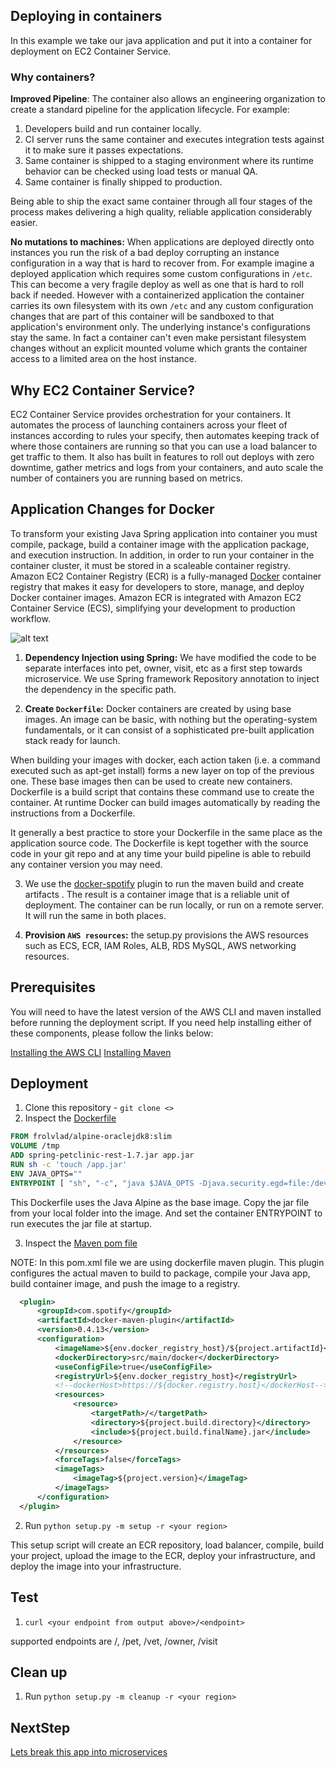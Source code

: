 ## Deploying in containers

In this example we take our java application and put it into a container for deployment on EC2 Container Service.

### Why containers?

__Improved Pipeline__: The container also allows an engineering organization to create a standard pipeline for the application lifecycle. For example:

1. Developers build and run container locally.
2. CI server runs the same container and executes integration tests against it to make sure it passes expectations.
3. Same container is shipped to a staging environment where its runtime behavior can be checked using load tests or manual QA.
4. Same container is finally shipped to production.

Being able to ship the exact same container through all four stages of the process makes delivering a high quality, reliable application considerably easier.

__No mutations to machines:__ When applications are deployed directly onto instances you run the risk of a bad deploy corrupting an instance configuration in a way that is hard to recover from. For example imagine a deployed application which requires some custom configurations in `/etc`. This can become a very fragile deploy as well as one that is hard to roll back if needed. However with a containerized application the container carries its own filesystem with its own `/etc` and any custom configuration changes that are part of this container will be sandboxed to that application's environment only. The underlying instance's configurations stay the same. In fact a container can't even make persistant filesystem changes without an explicit mounted volume which grants the container access to a limited area on the host instance.

## Why EC2 Container Service?

EC2 Container Service provides orchestration for your containers. It automates the process of launching containers across your fleet of instances according to rules your specify, then automates keeping track of where those containers are running so that you can use a load balancer to get traffic to them. It also has built in features to roll out deploys with zero downtime, gather metrics and logs from your containers, and auto scale the number of containers you are running based on metrics.

## Application Changes for Docker

To transform your existing Java Spring application into container you must compile, package, build a container image with the application package, and execution instruction. In addition, in order to run your container in the container cluster, it must be stored in a scaleable container registry. Amazon EC2 Container Registry (ECR) is a fully-managed  [Docker](https://aws.amazon.com/docker/) container registry that makes it easy for developers to store, manage, and deploy Docker container images. Amazon ECR is integrated with Amazon EC2 Container Service (ECS), simplifying your development to production workflow.

![alt text](https://raw.githubusercontent.com/aws-samples/amazon-ecs-java-microservices/master/images/ecs-spring-monolithic-containers.png)


1.  __Dependency Injection using Spring:__ We have modified the code to be separate interfaces into pet, owner, visit, etc as a first step towards microservice. We use Spring framework Repository annotation to inject the dependency in the specific path.  

2. __Create `Dockerfile`:__ Docker containers are created by using base images. An image can be basic, with nothing but the operating-system fundamentals, or it can consist of a sophisticated pre-built application stack ready for launch.

When building your images with docker, each action taken (i.e. a command executed such as apt-get install) forms a new layer on top of the previous one. These base images then can be used to create new containers. Dockerfile is a build script that contains these command use to create the container. At runtime Docker can build images automatically by reading the instructions from a Dockerfile.

It generally a best practice to store your Dockerfile in the same place as the application source code. The Dockerfile is kept together with the source code in your git repo and at any time your build pipeline is able to rebuild any container version you may need.

3. We use the [docker-spotify](https://github.com/spotify/docker-maven-plugin) plugin to run the maven build and create artifacts . The result is a container image that is a reliable unit of deployment. The container can be run locally, or run on a remote server. It will run the same in both places.

4. __Provision `AWS resources`:__ the setup.py provisions the AWS resources such as ECS, ECR, IAM Roles, ALB, RDS MySQL, AWS networking resources.

## Prerequisites

You will need to have the latest version of the AWS CLI and maven installed before running the deployment script.  If you need help installing either of these components, please follow the links below:

[Installing the AWS CLI](http://docs.aws.amazon.com/cli/latest/userguide/installing.html)
[Installing Maven](https://maven.apache.org/install.html)

## Deployment

1. Clone this repository - ```git clone <>```
2. Inspect the [Dockerfile](src/main/docker/Dockerfile)
```Dockerfile
FROM frolvlad/alpine-oraclejdk8:slim
VOLUME /tmp
ADD spring-petclinic-rest-1.7.jar app.jar
RUN sh -c 'touch /app.jar'
ENV JAVA_OPTS=""
ENTRYPOINT [ "sh", "-c", "java $JAVA_OPTS -Djava.security.egd=file:/dev/./urandom -jar /app.jar" ]
```

This Dockerfile uses the Java Alpine as the base image. Copy the jar file from your local folder into the image. And set the container ENTRYPOINT to run executes the jar file at startup.

3. Inspect the [Maven pom file](./pom.xml)

  NOTE: In this pom.xml file we are using dockerfile maven plugin. This plugin configures the actual maven to build to package, compile your Java app, build container image, and push the image to a registry.

```xml
  <plugin>
      <groupId>com.spotify</groupId>
      <artifactId>docker-maven-plugin</artifactId>
      <version>0.4.13</version>
      <configuration>
          <imageName>${env.docker_registry_host}/${project.artifactId}</imageName>
          <dockerDirectory>src/main/docker</dockerDirectory>
          <useConfigFile>true</useConfigFile>
          <registryUrl>${env.docker_registry_host}</registryUrl>
          <!--dockerHost>https://${docker.registry.host}</dockerHost-->
          <resources>
              <resource>
                  <targetPath>/</targetPath>
                  <directory>${project.build.directory}</directory>
                  <include>${project.build.finalName}.jar</include>
              </resource>
          </resources>
          <forceTags>false</forceTags>
          <imageTags>
              <imageTag>${project.version}</imageTag>
          </imageTags>
      </configuration>
  </plugin>
```

2. Run ```python setup.py -m setup -r <your region>```

This setup script will create an ECR repository, load balancer, compile, build your project, upload the image to the ECR, deploy your infrastructure, and deploy the image into your infrastructure.

## Test

1. ```curl <your endpoint from output above>/<endpoint> ```

supported endpoints  are /, /pet, /vet, /owner, /visit

## Clean up

1. Run ```python setup.py -m cleanup -r <your region>```

## NextStep

[Lets break this app into microservices](https://github.com/awslabs/aws-java-microservice-refarch/tree/master/2_ECS_Java_Spring_PetClinic_Microservices)
